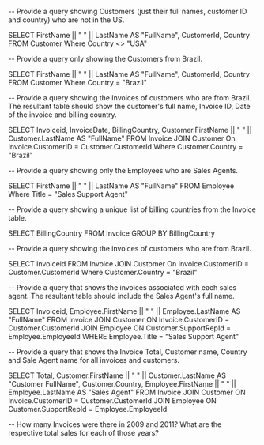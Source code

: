 -- Provide a query showing Customers (just their full names, customer ID and country) who are not in the US.

SELECT FirstName || " " || LastName AS "FullName", CustomerId, Country FROM Customer
Where Country <> "USA"

-- Provide a query only showing the Customers from Brazil.

SELECT FirstName || " " || LastName AS "FullName", CustomerId, Country FROM Customer
Where Country = "Brazil"

-- Provide a query showing the Invoices of customers who are from Brazil. The resultant table should show the customer's full name, Invoice ID, Date of the invoice and billing country.

SELECT Invoiceid, InvoiceDate, BillingCountry, Customer.FirstName || " " || Customer.LastName AS "FullName" FROM Invoice
JOIN Customer On Invoice.CustomerID = Customer.CustomerId
Where Customer.Country = "Brazil" 

-- Provide a query showing only the Employees who are Sales Agents.

SELECT FirstName || " " || LastName AS "FullName" FROM Employee
Where Title = "Sales Support Agent" 

-- Provide a query showing a unique list of billing countries from the Invoice table.

SELECT BillingCountry FROM Invoice
GROUP BY BillingCountry

-- Provide a query showing the invoices of customers who are from Brazil.

SELECT Invoiceid FROM Invoice
JOIN Customer On Invoice.CustomerID = Customer.CustomerId
Where Customer.Country = "Brazil" 

-- Provide a query that shows the invoices associated with each sales agent. The resultant table should include the Sales Agent's full name.

SELECT Invoiceid, Employee.FirstName || " " || Employee.LastName AS "FullName" FROM Invoice
JOIN Customer ON Invoice.CustomerID = Customer.CustomerId
JOIN Employee ON Customer.SupportRepId = Employee.EmployeeId
WHERE Employee.Title = "Sales Support Agent" 

-- Provide a query that shows the Invoice Total, Customer name, Country and Sale Agent name for all invoices and customers.

SELECT Total, Customer.FirstName || " " || Customer.LastName AS "Customer FullName", Customer.Country, Employee.FirstName || " " || Employee.LastName AS "Sales Agent" FROM Invoice
JOIN Customer ON Invoice.CustomerID = Customer.CustomerId
JOIN Employee ON Customer.SupportRepId = Employee.EmployeeId

-- How many Invoices were there in 2009 and 2011? What are the respective total sales for each of those years?

